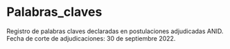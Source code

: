 # Palabras_claves
Registro de palabras claves declaradas en postulaciones adjudicadas ANID.
Fecha de corte de adjudicaciones: 30 de septiembre 2022.
